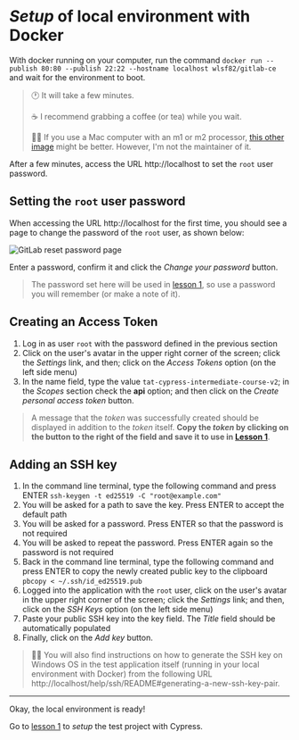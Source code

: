 # _Setup_ of local environment with Docker

With docker running on your computer, run the command `docker run --publish 80:80 --publish 22:22 --hostname localhost wlsf82/gitlab-ce` and wait for the environment to boot.

> 🕐 It will take a few minutes.
>
> ☕ I recommend grabbing a coffee (or tea) while you wait.
>
> 🧑‍🏫 If you use a Mac computer with an m1 or m2 processor, [this other image](https://hub.docker.com/r/yrzr/gitlab-ce-arm64v8) might be better. However, I'm not the maintainer of it.

After a few minutes, access the URL http://localhost to set the `root` user password.

## Setting the `root` user password

When accessing the URL http://localhost for the first time, you should see a page to change the password of the `root` user, as shown below:

![GitLab reset password page](./assets/please-create-a-password-for-your-new-account.png)

Enter a password, confirm it and click the _Change your password_ button.

> The password set here will be used in [lesson 1](./1.md), so use a password you will remember (or make a note of it).

## Creating an Access Token

1. Log in as user `root` with the password defined in the previous section
2. Click on the user's avatar in the upper right corner of the screen; click the _Settings_ link, and then; click on the _Access Tokens_ option (on the left side menu)
3. In the name field, type the value `tat-cypress-intermediate-course-v2`; in the _Scopes_ section check the **api** option; and then click on the _Create personal access token_ button.

> A message that the _token_ was successfully created should be displayed in addition to the _token_ itself. **Copy the _token_ by clicking on the button to the right of the field and save it to use in [Lesson 1](./1.md)**.

## Adding an SSH key

1. In the command line terminal, type the following command and press ENTER `ssh-keygen -t ed25519 -C "root@example.com"`
2. You will be asked for a path to save the key. Press ENTER to accept the default path
3. You will be asked for a password. Press ENTER so that the password is not required
4. You will be asked to repeat the password. Press ENTER again so the password is not required
5. Back in the command line terminal, type the following command and press ENTER to copy the newly created public key to the clipboard `pbcopy < ~/.ssh/id_ed25519.pub`
6. Logged into the application with the `root` user, click on the user's avatar in the upper right corner of the screen; click the _Settings_ link; and then, click on the _SSH Keys_ option (on the left side menu)
7. Paste your public SSH key into the key field. The _Title_ field should be automatically populated
8. Finally, click on the _Add key_ button.

> 🧑‍🏫 You will also find instructions on how to generate the SSH key on Windows OS in the test application itself (running in your local environment with Docker) from the following URL http://localhost/help/ssh/README#generating-a-new-ssh-key-pair.

---

Okay, the local environment is ready!

Go to [lesson 1](./1.md) to _setup_ the test project with Cypress.
